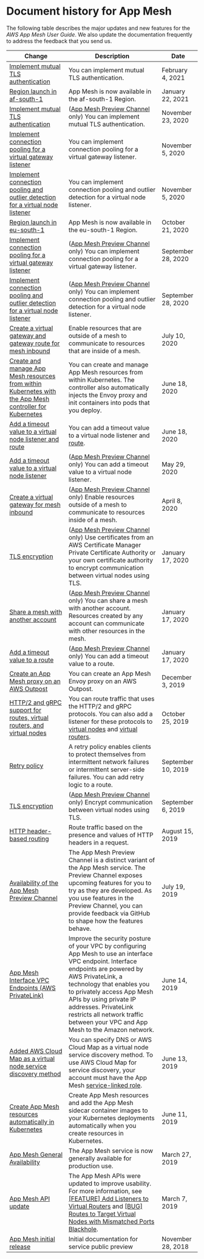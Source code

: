 # Document history for App Mesh<a name="doc-history"></a>

The following table describes the major updates and new features for the *AWS App Mesh User Guide*\. We also update the documentation frequently to address the feedback that you send us\. 

| Change | Description | Date | 
| --- |--- |--- |
| [Implement mutual TLS authentication](https://aws.amazon.com/about-aws/whats-new/2021/02/aws-app-mesh-supports-mutual-tls-authentication/) | You can implement mutual TLS authentication\. | February 4, 2021 | 
| [Region launch in af\-south\-1](https://aws.amazon.com/about-aws/whats-new/2021/01/aws-app-mesh-is-now-available-in-the-africa-cape-town-aws-region/) | App Mesh is now available in the af\-south\-1 Region\. | January 22, 2021 | 
| [Implement mutual TLS authentication](https://docs.aws.amazon.com/app-mesh/latest/userguide/mutual-tls.html) | \([App Mesh Preview Channel](https://docs.aws.amazon.com/app-mesh/latest/userguide/preview.html) only\) You can implement mutual TLS authentication\. | November 23, 2020 | 
| [Implement connection pooling for a virtual gateway listener](https://docs.aws.amazon.com/app-mesh/latest/userguide/virtual_gateways.html) | You can implement connection pooling for a virtual gateway listener\. | November 5, 2020 | 
| [Implement connection pooling and outlier detection for a virtual node listener](https://docs.aws.amazon.com/app-mesh/latest/userguide/virtual_nodes.html) |  You can implement connection pooling and outlier detection for a virtual node listener\. | November 5, 2020 | 
| [Region launch in eu\-south\-1](https://aws.amazon.com/about-aws/whats-new/2020/10/aws-app-mesh-available-europe-milan-region/) | App Mesh is now available in the eu\-south\-1 Region\. | October 21, 2020 | 
| [Implement connection pooling for a virtual gateway listener](https://docs.aws.amazon.com/app-mesh/latest/userguide/virtual_gateways.html) | \([App Mesh Preview Channel](https://docs.aws.amazon.com/app-mesh/latest/userguide/preview.html) only\) You can implement connection pooling for a virtual gateway listener\. | September 28, 2020 | 
| [Implement connection pooling and outlier detection for a virtual node listener](https://docs.aws.amazon.com/app-mesh/latest/userguide/virtual_nodes.html) | \([App Mesh Preview Channel](https://docs.aws.amazon.com/app-mesh/latest/userguide/preview.html) only\) You can implement connection pooling and outlier detection for a virtual node listener\. | September 28, 2020 | 
| [Create a virtual gateway and gateway route for mesh inbound](https://docs.aws.amazon.com/app-mesh/latest/userguide/virtual_gateways.html) | Enable resources that are outside of a mesh to communicate to resources that are inside of a mesh\. | July 10, 2020 | 
| [Create and manage App Mesh resources from within Kubernetes with the App Mesh controller for Kubernetes](https://docs.aws.amazon.com/app-mesh/latest/userguide/mesh-k8s-integration.html) | You can create and manage App Mesh resources from within Kubernetes\. The controller also automatically injects the Envoy proxy and init containers into pods that you deploy\. | June 18, 2020 | 
| [Add a timeout value to a virtual node listener and route](https://docs.aws.amazon.com/app-mesh/latest/userguide/virtual_nodes.html) | You can add a timeout value to a virtual node listener and [route](https://docs.aws.amazon.com/app-mesh/latest/userguide/routes.html)\. | June 18, 2020 | 
| [Add a timeout value to a virtual node listener](https://docs.aws.amazon.com/app-mesh/latest/userguide/virtual_nodes.html#virtual-node-listener-timeout) | \([App Mesh Preview Channel](https://docs.aws.amazon.com/app-mesh/latest/userguide/preview.html) only\) You can add a timeout value to a virtual node listener\. | May 29, 2020 | 
| [Create a virtual gateway for mesh inbound](https://docs.aws.amazon.com/app-mesh/latest/userguide/virtual_gateways.html) | \([App Mesh Preview Channel](https://docs.aws.amazon.com/app-mesh/latest/userguide/preview.html) only\) Enable resources outside of a mesh to communicate to resources inside of a mesh\. | April 8, 2020 | 
| [TLS encryption](https://docs.aws.amazon.com/app-mesh/latest/userguide/tls.html) | \([App Mesh Preview Channel](https://docs.aws.amazon.com/app-mesh/latest/userguide/preview.html) only\) Use certificates from an AWS Certificate Manager Private Certificate Authority or your own certificate authority to encrypt communication between virtual nodes using TLS\. | January 17, 2020 | 
| [Share a mesh with another account](https://docs.aws.amazon.com/app-mesh/latest/userguide/sharing.html) | \([App Mesh Preview Channel](https://docs.aws.amazon.com/app-mesh/latest/userguide/preview.html) only\) You can share a mesh with another account\. Resources created by any account can communicate with other resources in the mesh\. | January 17, 2020 | 
| [Add a timeout value to a route](https://docs.aws.amazon.com/app-mesh/latest/userguide/routes.html) | \([App Mesh Preview Channel](https://docs.aws.amazon.com/app-mesh/latest/userguide/preview.html) only\) You can add a timeout value to a route\. | January 17, 2020 | 
| [Create an App Mesh proxy on an AWS Outpost](https://docs.aws.amazon.com/app-mesh/latest/userguide/app-mesh-on-outposts.html) | You can create an App Mesh Envoy proxy on an AWS Outpost\. | December 3, 2019 | 
| [HTTP/2 and gRPC support for routes, virtual routers, and virtual nodes](https://docs.aws.amazon.com/app-mesh/latest/userguide/routes.html) | You can route traffic that uses the HTTP/2 and gRPC protocols\. You can also add a listener for these protocols to [virtual nodes](https://docs.aws.amazon.com/app-mesh/latest/userguide/virtual_nodes) and [virtual routers](https://docs.aws.amazon.com/app-mesh/latest/userguide/virtual_routers)\. | October 25, 2019 | 
| [Retry policy](https://docs.aws.amazon.com/app-mesh/latest/userguide/route-retry-policy.html) | A retry policy enables clients to protect themselves from intermittent network failures or intermittent server\-side failures\. You can add retry logic to a route\. | September 10, 2019 | 
| [TLS encryption](https://docs.aws.amazon.com/app-mesh/latest/userguide/virtual-node-tls.html) | \([App Mesh Preview Channel](https://docs.aws.amazon.com/app-mesh/latest/userguide/preview.html) only\) Encrypt communication between virtual nodes using TLS\. | September 6, 2019 | 
| [HTTP header\-based routing](https://docs.aws.amazon.com/app-mesh/latest/userguide/route-http-headers.html) | Route traffic based on the presence and values of HTTP headers in a request\. | August 15, 2019 | 
| [Availability of the App Mesh Preview Channel](https://docs.aws.amazon.com/app-mesh/latest/userguide/preview.html) | The App Mesh Preview Channel is a distinct variant of the App Mesh service\. The Preview Channel exposes upcoming features for you to try as they are developed\. As you use features in the Preview Channel, you can provide feedback via GitHub to shape how the features behave\. | July 19, 2019 | 
| [App Mesh Interface VPC Endpoints \(AWS PrivateLink\)](https://docs.aws.amazon.com/app-mesh/latest/userguide/vpc-endpoints.html) | Improve the security posture of your VPC by configuring App Mesh to use an interface VPC endpoint\. Interface endpoints are powered by AWS PrivateLink, a technology that enables you to privately access App Mesh APIs by using private IP addresses\. PrivateLink restricts all network traffic between your VPC and App Mesh to the Amazon network\. | June 14, 2019 | 
| [Added AWS Cloud Map as a virtual node service discovery method](https://docs.aws.amazon.com/app-mesh/latest/userguide/virtual_nodes.html) | You can specify DNS or AWS Cloud Map as a virtual node service discovery method\. To use AWS Cloud Map for service discovery, your account must have the App Mesh [service\-linked role](https://docs.aws.amazon.com/app-mesh/latest/userguide/using-service-linked-roles.html)\. | June 13, 2019 | 
| [Create App Mesh resources automatically in Kubernetes](https://docs.aws.amazon.com/app-mesh/latest/userguide/mesh-k8s-integration.html) | Create App Mesh resources and add the App Mesh sidecar container images to your Kubernetes deployments automatically when you create resources in Kubernetes\. | June 11, 2019 | 
| [App Mesh General Availability](#doc-history) | The App Mesh service is now generally available for production use\. | March 27, 2019 | 
| [App Mesh API update](#doc-history) | The App Mesh APIs were updated to improve usability\. For more information, see [\[FEATURE\] Add Listeners to Virtual Routers](https://github.com/awslabs/aws-app-mesh-examples/issues/94) and [\[BUG\] Routes to Target Virtual Nodes with Mismatched Ports Blackhole](https://github.com/awslabs/aws-app-mesh-examples/issues/93)\. | March 7, 2019 | 
| [App Mesh initial release](#doc-history) | Initial documentation for service public preview | November 28, 2018 | 